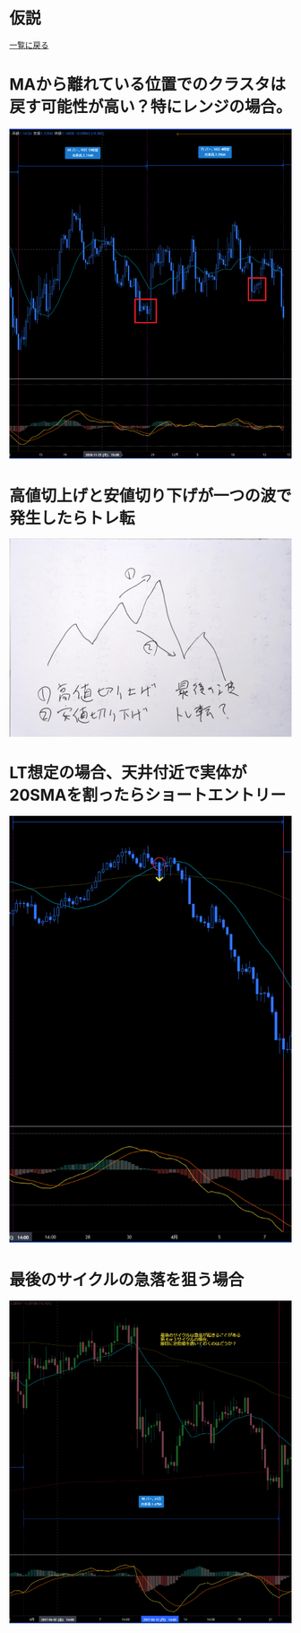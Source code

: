 # 仮説
[一覧に戻る](../index.md)

# MAから離れている位置でのクラスタは戻す可能性が高い？特にレンジの場合。
![](img/2022-12-22-20-45-49.png)

# 高値切上げと安値切り下げが一つの波で発生したらトレ転
![](img/2022-12-22-20-46-58.png)

# LT想定の場合、天井付近で実体が20SMAを割ったらショートエントリー
![](img/2022-12-22-20-50-46.png)

# 最後のサイクルの急落を狙う場合
![](img/2022-12-22-21-16-36.png)

